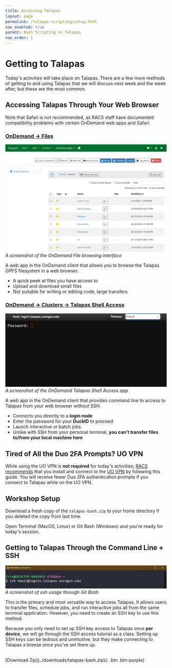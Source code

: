 ```yaml
---
title: Accessing Talapas
layout: page
permalink: /talapas-scripting/setup.html
nav_enabled: true
parent: Bash Scripting on Talapas
nav_order: 1
---
```

# Getting to Talapas
Today's activities will take place on Talapas. There are a few more methods of getting to and using Talapas that we will discuss next week and the week after, but these are the most common.

## Accessing Talapas Through Your Web Browser
Note that Safari is *not* recommended, as RACS staff have documented compatibility problems with certain OnDemand web apps and Safari.

### [OnDemand -> Files](https://ondemand.talapas.uoregon.edu/pun/sys/dashboard/files)
![screenshot of OnDemand Files](../images/file-browser.JPG) *A screenshot of the OnDemand File browsing interface*

A web app in the OnDemand client that allows you to browse the Talapas GPFS filesystem in a web browser.

- A quick peek at files you have access to
- Upload and download small files
- Not suitable for writing or editing code, large transfers


### [OnDemand -> Clusters -> Talapas Shell Access](https://ondemand.talapas.uoregon.edu/pun/sys/shell/ssh/login1.talapas.uoregon.edu) 
![screenshot of OnDemand Shell](../images/web-shell.JPG) *A screenshot of the OnDemand Talapas Shell Access app*

A web app in the OnDemand client that provides command line to access to Talapas from your web browser without SSH.
- Connects you directly to a **login node**
- Enter the password for your **DuckID** to proceed
- Launch interactive or batch jobs
- Unlike with SSH from your personal terminal, **you can't transfer files to/from your local machine here**

## Tired of All the Duo 2FA Prompts? UO VPN
While using the UO VPN is **not required** for today's activities, [RACS recommends](https://hpcrcf.atlassian.net/wiki/spaces/TW/pages/2755758386/Release+Notes+for+the+new+Talapas2+2024) that you install and connect to the [UO VPN](https://service.uoregon.edu/TDClient/2030/Portal/KB/ArticleDet?ID=31471) by following this guide.
You will receive fewer Duo 2FA authentication prompts if you 
connect to Talapas while on the UO VPN.

## Workshop Setup
Download a fresh copy of the `talapas-bash.zip` to your home directory if you deleted the copy from last time.

Open Terminal (MacOS, Linux) or Git Bash (Windows) and you're ready for today's session.

## Getting to Talapas Through the Command Line + SSH
![screenshot of SSH access in Git Bash](../images/ssh-example.JPG) *A screenshot of ssh usage through Git Bash*

 This is the primary and most versatile way to access Talapas. 
 It allows users to transfer files, schedule jobs, and run interactive jobs all from the same terminal application. However, you need to create an SSH key to use this method.
 
 Because you only need to set up SSH key access to Talapas once **per device**, we will go through the SSH access tutorial as a class. Setting up SSH keys can be tedious and unintuitive, but they make connecting to Talapas a breeze once you've set them up.

<br> 
<span class="fs-5">
[Download Zip](../downloads/talapas-bash.zip){: .btn .btn-purple}
</span>